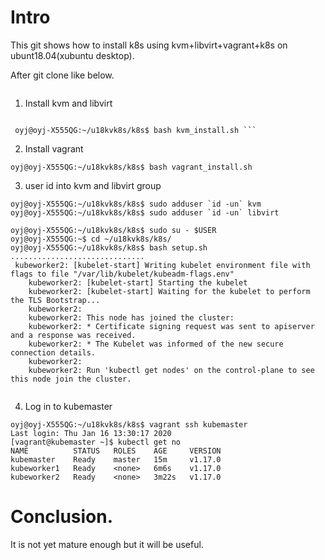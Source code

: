 # Intro
This git shows how to install k8s using kvm+libvirt+vagrant+k8s on ubunt18.04(xubuntu desktop).

After git clone like below.

```oyj@oyj-X555QG:~$ git clone https://github.com/ohyoungjooung2/u18kvk8s.git

```
1. Install kvm and libvirt
```

 oyj@oyj-X555QG:~/u18kvk8s/k8s$ bash kvm_install.sh ```
 ```

2. Install vagrant
```
oyj@oyj-X555QG:~/u18kvk8s/k8s$ bash vagrant_install.sh 
```

3. user id into kvm and libvirt group

```
oyj@oyj-X555QG:~/u18kvk8s/k8s$ sudo adduser `id -un` kvm
oyj@oyj-X555QG:~/u18kvk8s/k8s$ sudo adduser `id -un` libvirt

oyj@oyj-X555QG:~/u18kvk8s/k8s$ sudo su - $USER
oyj@oyj-X555QG:~$ cd ~/u18kvk8s/k8s/
oyj@oyj-X555QG:~/u18kvk8s/k8s$ bash setup.sh 
..............................
 kubeworker2: [kubelet-start] Writing kubelet environment file with flags to file "/var/lib/kubelet/kubeadm-flags.env"
    kubeworker2: [kubelet-start] Starting the kubelet
    kubeworker2: [kubelet-start] Waiting for the kubelet to perform the TLS Bootstrap...
    kubeworker2: 
    kubeworker2: This node has joined the cluster:
    kubeworker2: * Certificate signing request was sent to apiserver and a response was received.
    kubeworker2: * The Kubelet was informed of the new secure connection details.
    kubeworker2: 
    kubeworker2: Run 'kubectl get nodes' on the control-plane to see this node join the cluster.


```

4. Log in to kubemaster

```
oyj@oyj-X555QG:~/u18kvk8s/k8s$ vagrant ssh kubemaster
Last login: Thu Jan 16 13:30:17 2020
[vagrant@kubemaster ~]$ kubectl get no
NAME          STATUS   ROLES    AGE     VERSION
kubemaster    Ready    master   15m     v1.17.0
kubeworker1   Ready    <none>   6m6s    v1.17.0
kubeworker2   Ready    <none>   3m22s   v1.17.0

```

# Conclusion.
It is not yet mature enough but it will be useful.

